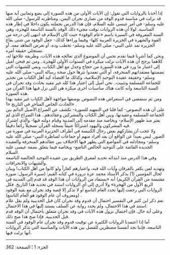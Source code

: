 ------------------------------------------------------------------------

إذا أخذنا بالروايات التي تقول: إن الآيات الأولى من هذه السورة إلى بضع
وثمانين آية منها قد نزلت في مناسبة قدوم الوفد من نصارى نجران اليمن،
ومناظرته للرسول- صلى الله عليه وسلم- في أمر عيسى عليه السلام، فإن هذا
الدرس بجملته يكون داخلا في إطار هذه المناسبة. لولا أن هذه الروايات توقت
مجيء ذلك الوفد بالسنة التاسعة للهجرة، وهي السنة المعروفة في السيرة باسم
«عام الوفود» حيث كان الإسلام قد انتهى إلى درجة من القوة والشهرة في
الجزيرة العربية كلها- وفيما وراءها كذلك- جعل الوفود من شتى بقاع الجزيرة
تفد على النبي- صلى الله عليه وسلم- تخطب وده، أو تعرض التعاهد معه، أو
تستجلي حقيقة أمره.  
ونحن كما أشرنا فيما تقدم نحس أن الموضوع الذي تعالجه هذه الآيات، وطريقة
علاجها له، كلاهما يرجح أن هذه الآيات نزلت مبكرة في السنوات الأولى
للهجرة.. ومن ثم فنحن أميل إلى اعتبار ما ورد في هذه السورة من حجاج وجدل
مع أهل الكتاب، ونفي للشبهات التي تضمنتها معتقداتهم المنحرفة، أو التي
تعمدوا نثرها حول صحة رسالة النبي- صلى الله عليه وسلم- وحقيقة عقيدة
التوحيد الإسلامية، وكذلك ما اقتضاه كيد أهل الكتاب من تحذير للجماعة
المسلمة وتثبيت.. نحن أميل إلى اعتبار هذا كله غير مقيد بحادث وفد نجران في
السنة التاسعة وأنه كانت هناك مناسبات أخرى مبكرة هي التي نزل فيها هذا
القرآن من هذه السورة.  
ومن ثم سنمضي في استعراض هذه النصوص بوصفها مواجهة لأهل الكتاب غير مقيد
بهذا الحادث الخاص المتأخر في التاريخ «1» .  
على أن هذه النصوص- كما قلنا في التمهيد للسورة- تكشف عن الصراع الأصيل
الدائم بين الجماعة المسلمة وعقيدتها، وبين أهل الكتاب والمشركين
وعقائدهم.. هذا الصراع الذي لم يفتر منذ ظهور الإسلام- وبخاصة منذ مقدمه
إلى المدينة وقيام دولته فيها- والذي اشترك فيه المشركون واليهود اشتراكاً
عنيفاً يسجله القرآن تسجيلاً رائعاً دقيقاً.  
ولا عجب أن يشاركهم بعض رجال الكنيسة في أطراف الجزيرة العربية في صورة من
الصور. ليس بعيداً عن الواقع أن يفد أفراد منهم أو جماعات لمناظرة النبي-
صلى الله عليه وسلم- ومجادلته في المواضع التي يظهر فيها الاختلاف بين
عقائدهم المنحرفة والعقيدة الجديدة القائمة على التوحيد الخالص الناصع-
وبخاصة فيما يتعلق بصفة عيسى عليه السلام.  
وفي هذا الدرس منذ ابتدائه تحديد لمفرق الطريق بين عقيدة التوحيد الخالصة
الناصعة والشبهات والانحرافات.  
وتهديد لمن يكفر بالفرقان وآيات الله فيه، واعتبارهم كفاراً ولو كانوا من
أهل الكتاب! وبيان لحال المؤمنين (1) يذكر الأستاذ محمد عزة دروزة في كتابه
القيم: (سيرة الرسول: صورة مقتبسة من القرآن الكريم) أنه «يستفاد من
الروايات أن هذا الوفد قد قدم إلى المدينة في الربع الأول من الهجرة» ولا
أدري إلى أي الروايات استند في تحديد هذا التاريخ. فكل الروايات التي رجعت
إليها تحدد العام التاسع أو لا تذكر إلا قصة وفد نجران مع بقية الوفود
(ومعروف أن عام الوفود هو العام التاسع) .  
نعم ذكر ابن كثير في التفسير احتمال أن قدوم وفد نجران كان قبل الحديبية
ولم يقل علام استند في هذا الاحتمال، ولم يحدد رواية عن السلف يستند إليها
في هذا الاحتمال.  
وعلى أية حال. فإن احتمال نزول هذه الآيات في وفد نجران متعلق باحتمال أن
الوفد قدم قبل الحديبية. فإذا صح هذا صح ذلك.  
أما إذا اعتمدنا الروايات الكثيرة عن توقيت قدوم وفد نجران عام الوفود في
السنة التاسعة، فإننا نجد أنفسنا مضطرين للفصل بين هذه الآيات والمناسبة
التي تذكر الروايات أنها نزلت فيها.

------------------------------------------------------------------------

الجزء: 1 ¦ الصفحة: 362
